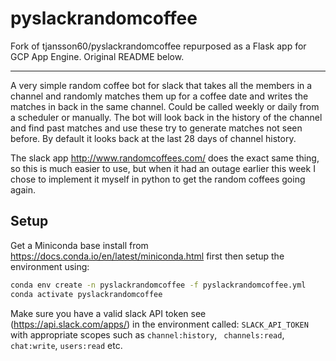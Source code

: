 # pyslackrandomcoffee

Fork of tjansson60/pyslackrandomcoffee repurposed as a Flask app for GCP App Engine. Original README below.

---

A very simple random coffee bot for slack that takes all the members in a channel and randomly matches them up for a
coffee date and writes the matches in back in the same channel. Could be called weekly or daily from a scheduler or
manually. The bot will look back in the history of the channel and find past matches and use these try to generate
matches not seen before. By default it looks back at the last 28 days of channel history.

The slack app http://www.randomcoffees.com/ does the exact same thing, so this is much easier to use, but when it had an
outage earlier this week I chose to implement it myself in python to get the random coffees going again.

## Setup
Get a Miniconda base install from https://docs.conda.io/en/latest/miniconda.html first then setup the environment using:
```bash
conda env create -n pyslackrandomcoffee -f pyslackrandomcoffee.yml
conda activate pyslackrandomcoffee
```
Make sure you have a valid slack API token see (https://api.slack.com/apps/) in the environment called: `SLACK_API_TOKEN` with appropriate scopes such as
`channel:history`, ` channels:read`, `chat:write`, `users:read` etc. 
